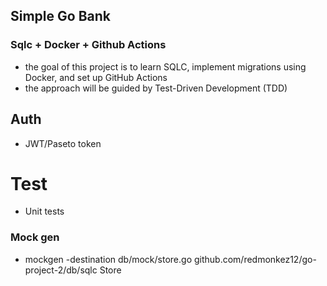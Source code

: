 ## Simple Go Bank

### Sqlc + Docker + Github Actions

* the goal of this project is to learn SQLC, implement migrations using Docker, and set up GitHub Actions
* the approach will be guided by Test-Driven Development (TDD)

## Auth
* JWT/Paseto token

# Test
* Unit tests

### Mock gen
* mockgen -destination db/mock/store.go github.com/redmonkez12/go-project-2/db/sqlc Store